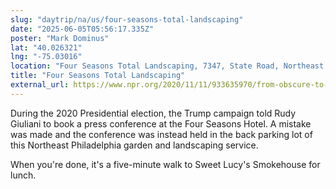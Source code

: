 ```yaml
---
slug: "daytrip/na/us/four-seasons-total-landscaping"
date: "2025-06-05T05:56:17.335Z"
poster: "Mark Dominus"
lat: "40.026321"
lng: "-75.03016"
location: "Four Seasons Total Landscaping, 7347, State Road, Northeast Philadelphia, Philadelphia, Philadelphia County, Pennsylvania, 19136, United States"
title: "Four Seasons Total Landscaping"
external_url: https://www.npr.org/2020/11/11/933635970/from-obscure-to-sold-out-the-story-of-four-seasons-total-landscaping-in-just-4-d
---
```

During the 2020 Presidential election, the Trump campaign told Rudy Giuliani to book a press conference at the Four Seasons Hotel.  A mistake was made and the conference was instead held in the back parking lot of this Northeast Philadelphia garden and landscaping service.

When you're done, it's a five-minute walk to Sweet Lucy's Smokehouse for lunch.
